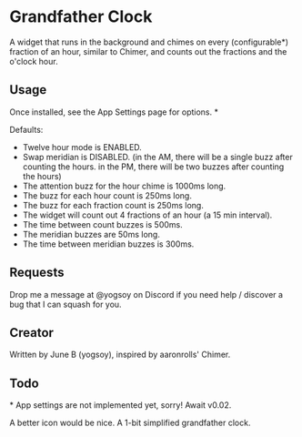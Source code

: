 # Grandfather Clock

A widget that runs in the background and chimes on every (configurable*) fraction of an hour, similar to Chimer, and counts out the fractions and the o'clock hour.

## Usage

Once installed, see the App Settings page for options. *

Defaults:
- Twelve hour mode is ENABLED.
- Swap meridian is DISABLED. (in the AM, there will be a single buzz after counting the hours. in the PM, there will be two buzzes after counting the hours)
- The attention buzz for the hour chime is 1000ms long.
- The buzz for each hour count is 250ms long.
- The buzz for each fraction count is 250ms long.
- The widget will count out 4 fractions of an hour (a 15 min interval).
- The time between count buzzes is 500ms.
- The meridian buzzes are 50ms long.
- The time between meridian buzzes is 300ms.

## Requests

Drop me a message at @yogsoy on Discord if you need help / discover a bug that I can squash for you.

## Creator

Written by June B (yogsoy), inspired by aaronrolls' Chimer.

## Todo

\*  App settings are not implemented yet, sorry! Await v0.02.

A better icon would be nice. A 1-bit simplified grandfather clock.
